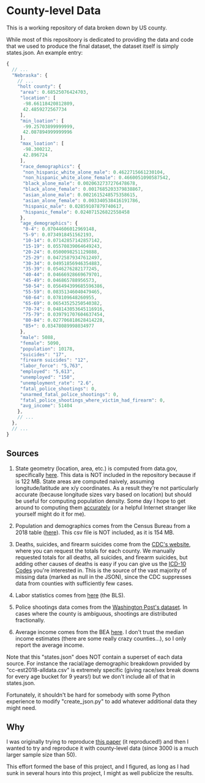 # County-level Data

This is a working repository of data broken down by US county.

While most of this repositoory is dedicated to providing the data and code that we used to produce the final dataset, the dataset itself is simply states.json.  An example entry:

```JavaScript
{
  // ...
  "Nebraska": {
    // ...
    "holt county": {
     "area": 0.68525076424703,
     "location": [
      -98.66118420812809,
      42.4859272567734
     ],
     "min_loation": [
      -99.25703899999999,
      42.087894999999996
     ],
     "max_loation": [
      -98.300212,
      42.896724
     ],
     "race_demographics": {
      "non_hispanic_white_alone_male": 0.4622715661230104,
      "non_hispanic_white_alone_female": 0.4660051090587542,
      "black_alone_male": 0.0020632737276478678,
      "black_alone_female": 0.0017685203379838867,
      "asian_alone_male": 0.0021615248575358615,
      "asian_alone_female": 0.003340538416191786,
      "hispanic_male": 0.02859107879740617,
      "hispanic_female": 0.024071526822558458
     },
     "age_demographics": {
      "0-4": 0.07044606012969148,
      "5-9": 0.0734918451562193,
      "10-14": 0.07142857142857142,
      "15-19": 0.05570839064649243,
      "20-24": 0.0500098251129888,
      "25-29": 0.04725879347612497,
      "30-34": 0.04951856946354883,
      "35-39": 0.0546276282177245,
      "40-44": 0.04666928669679701,
      "45-49": 0.046865788956573,
      "50-54": 0.056494399685596386,
      "55-59": 0.08351346040479465,
      "60-64": 0.078109648260955,
      "65-69": 0.06543525250540382,
      "70-74": 0.048143053645116916,
      "75-79": 0.039791707604637454,
      "80-84": 0.027706818628414228,
      "85+": 0.03478089998034977
     },
     "male": 5088,
     "female": 5090,
     "population": 10178,
     "suicides": "17",
     "firearm suicides": "12",
     "labor_force": "5,763",
     "employed": "5,613",
     "unemployed": "150",
     "unemployment_rate": "2.6",
     "fatal_police_shootings": 0,
     "unarmed_fatal_police_shootings": 0,
     "fatal_police_shootings_where_victim_had_firearm": 0,
     "avg_income": 51404
    },
    // ...
  },
  // ...
}
```

## Sources

1. State geometry (location, area, etc.) is computed from data.gov, specifically [here](https://catalog.data.gov/dataset/tiger-line-shapefile-2017-nation-u-s-current-county-and-equivalent-national-shapefile).  This data is NOT included in the repository because if is 122 MB.  State areas are computed naively, assuming longitude/latitude are x/y coordinates.  As a result they're not particularly accurate (because longitude sizes vary based on location) but should be useful for computing population density.  Some day I hope to get around to computing them [accurately](https://stackoverflow.com/questions/1340223/calculating-area-enclosed-by-arbitrary-polygon-on-earths-surface) (or a helpful Internet stranger like yourself might do it for me).

2. Population and demographics comes from the Census Bureau from a 2018 table ([here](https://www.census.gov/data/tables/time-series/demo/popest/2010s-counties-detail.html#par_textimage_1383669527)).  This csv file is NOT included, as it is 154 MB.

3. Deaths, suicides, and firearm suicides come from the [CDC's website](https://wonder.cdc.gov/cmf-icd10.html), where you can request the totals for each county.  We manually requested totals for all deaths, all suicides, and firearm suicides, but adding other causes of deaths is easy if you can give us the [ICD-10 Codes](https://wonder.cdc.gov/wonder/help/cmf.html#ICD-10%20Codes) you're interested in.  This is the source of the vast majority of missing data (marked as null in the JSON), since the CDC suppresses data from counties with sufficiently few cases. 

4. Labor statistics comes from [here](https://www.bls.gov/lau/#cntyaa) (the BLS).

5. Police shootings data comes from the [Washington Post's dataset](https://github.com/washingtonpost/data-police-shootings).  In cases where the county is ambiguous, shootings are distributed fractionally.

6. Average income comes from the BEA [here](https://apps.bea.gov/regional/downloadzip.cfm).  I don't trust the median income estimates (there are some really crazy counties...), so I only report the average income.

Note that this "states.json" does NOT contain a superset of each data source.  For instance the racial/age demographic breakdown provided by "cc-est2018-alldata.csv" is extremely specific (giving race/sex break downs for every age bucket for 9 years!) but we don't include all of that in states.json.

Fortunately, it shouldn't be hard for somebody with some Python experience to modify "create_json.py" to add whatever additional data they might need.

## Why

I was originally trying to reproduce [this paper](https://www.ncbi.nlm.nih.gov/pmc/articles/PMC6391295/?fbclid=IwAR2Y0h6D-cEWXqk4_dooBX2MgUUrADyEIHN6iQFmbDc1qXf0MYHK3qWbUPo) (it reproduced!) and then I wanted to try and reproduce it with county-level data (since 3000 is a much larger sample size than 50).

This effort formed the base of this project, and I figured, as long as I had sunk in several hours into this project, I might as well publicize the results.


